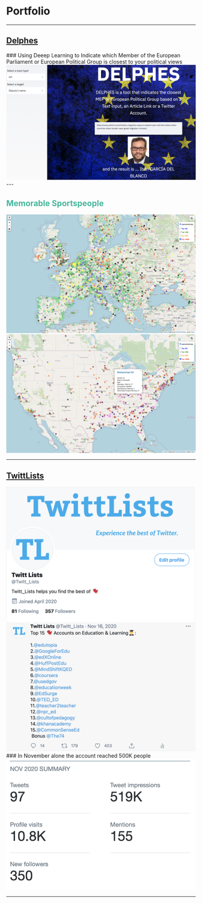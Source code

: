 # Portfolio

---

<h2> <font color='#7DCEA0'><a href="https://politicalpred.herokuapp.com/">Delphes</a></font></h2> 
### Using Deeep Learning to Indicate which Member of the European Parliament or European Political Group is closest to your political views
<img src="images/delphes2.png?raw=true"/>
---
<h2> <font color='#45B69C'>Memorable Sportspeople</font></h2>
<img src="images/memorable_people.png?raw=true"/>
<img src="images/memorable_people2.png?raw=true"/>

---
<h2> <font color='#7293A0'><a href="https://twitter.com/Twitt_Lists">TwittLists</a></font></h2>
<img src="images/twittlists1.png?raw=true"/>
<img src="images/twittlists2.png?raw=true"/>
### In November alone the account reached 500K people
<img src="images/twittlists3.png?raw=true"/>

---

<!-- ### Other Projects -->

<!-- [Project 1 Title](http://example.com/)
- [Project 2 Title](http://example.com/)
- [Project 3 Title](http://example.com/)
- [Project 4 Title](http://example.com/)
- [Project 5 Title](http://example.com/) -->


